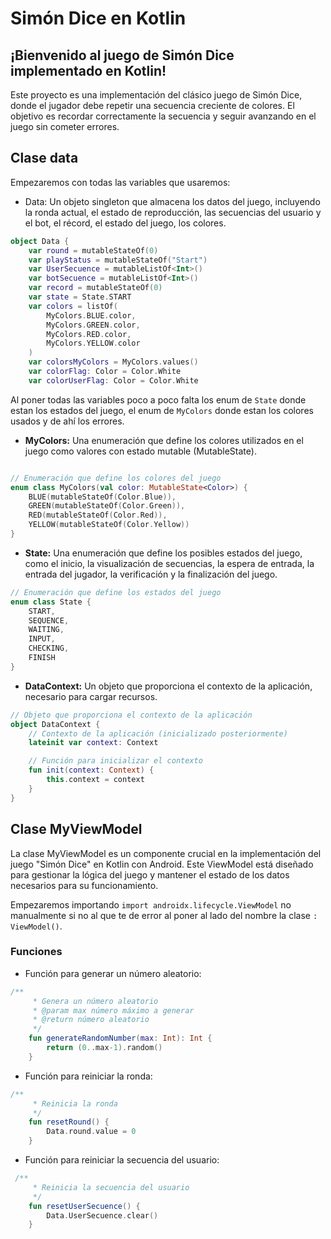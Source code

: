# Simón Dice en Kotlin
## ¡Bienvenido al juego de Simón Dice implementado en Kotlin!

Este proyecto es una implementación del clásico juego de Simón Dice, donde el jugador debe repetir una secuencia
creciente de colores. El objetivo es recordar correctamente la secuencia y seguir avanzando en el juego sin cometer
errores.

## Clase data
Empezaremos con todas las variables que usaremos:

- Data: Un objeto singleton que almacena los datos del juego, incluyendo la ronda actual, el estado de reproducción, las
  secuencias del usuario y el bot, el récord, el estado del juego, los colores.

```kotlin
object Data {
    var round = mutableStateOf(0)
    var playStatus = mutableStateOf("Start")
    var UserSecuence = mutableListOf<Int>()
    var botSecuence = mutableListOf<Int>()
    var record = mutableStateOf(0)
    var state = State.START
    var colors = listOf(
        MyColors.BLUE.color,
        MyColors.GREEN.color,
        MyColors.RED.color,
        MyColors.YELLOW.color
    )
    var colorsMyColors = MyColors.values()
    var colorFlag: Color = Color.White
    var colorUserFlag: Color = Color.White

```

Al poner todas las variables poco a poco falta los enum de `State` donde estan los estados del juego, el enum de `MyColors`
donde estan los colores usados y de ahí los errores.


- **MyColors:** Una enumeración que define los colores utilizados en el juego como valores con estado mutable (MutableState<Color>).
```kotlin 

// Enumeración que define los colores del juego
enum class MyColors(val color: MutableState<Color>) {
    BLUE(mutableStateOf(Color.Blue)),
    GREEN(mutableStateOf(Color.Green)),
    RED(mutableStateOf(Color.Red)),
    YELLOW(mutableStateOf(Color.Yellow))
}

```

- **State:** Una enumeración que define los posibles estados del juego, como el inicio, la visualización de secuencias, la
  espera de entrada, la entrada del jugador, la verificación y la finalización del juego.
```kotlin
// Enumeración que define los estados del juego
enum class State {
    START,
    SEQUENCE,
    WAITING,
    INPUT,
    CHECKING,
    FINISH
}

```

- **DataContext:** Un objeto que proporciona el contexto de la aplicación, necesario para cargar
  recursos.

```kotlin
// Objeto que proporciona el contexto de la aplicación
object DataContext {
    // Contexto de la aplicación (inicializado posteriormente)
    lateinit var context: Context

    // Función para inicializar el contexto
    fun init(context: Context) {
        this.context = context
    }
}
```

## Clase MyViewModel

La clase MyViewModel es un componente crucial en la implementación del juego "Simón Dice" en Kotlin con Android. Este
ViewModel está diseñado para gestionar la lógica del juego y mantener el estado de los datos necesarios para su funcionamiento.

Empezaremos importando `import androidx.lifecycle.ViewModel` no manualmente si no al que te de error al poner al lado del
nombre la clase `: ViewModel()`.

### Funciones

- Función para generar un número aleatorio:

```kotlin
/**
     * Genera un número aleatorio
     * @param max número máximo a generar
     * @return número aleatorio
     */
    fun generateRandomNumber(max: Int): Int {
        return (0..max-1).random()
    }
```

- Función para reiniciar la ronda:

```kotlin
/**
     * Reinicia la ronda
     */
    fun resetRound() {
        Data.round.value = 0
    }
```

- Función para reiniciar la secuencia del usuario:

```kotlin
 /**
     * Reinicia la secuencia del usuario
     */
    fun resetUserSecuence() {
        Data.UserSecuence.clear()
    }
```

